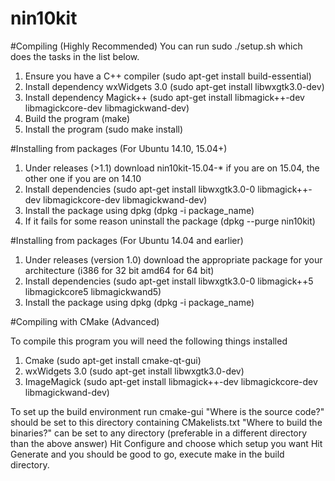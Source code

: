 nin10kit
========

#Compiling (Highly Recommended)
You can run sudo ./setup.sh which does the tasks in the list below.

1. Ensure you have a C++ compiler (sudo apt-get install build-essential)
2. Install dependency wxWidgets 3.0 (sudo apt-get install libwxgtk3.0-dev)
3. Install dependency Magick++ (sudo apt-get install libmagick++-dev libmagickcore-dev libmagickwand-dev)
4. Build the program (make)
5. Install the program (sudo make install)


#Installing from packages (For Ubuntu 14.10, 15.04+)

1. Under releases (>1.1) download nin10kit-15.04-* if you are on 15.04, the other one if you are on 14.10
2. Install dependencies (sudo apt-get install libwxgtk3.0-0 libmagick++-dev libmagickcore-dev libmagickwand-dev)
3. Install the package using dpkg (dpkg -i package_name)
4. If it fails for some reason uninstall the package (dpkg --purge nin10kit)


#Installing from packages (For Ubuntu 14.04 and earlier)

1. Under releases (version 1.0) download the appropriate package for your architecture (i386 for 32 bit amd64 for 64 bit)
2. Install dependencies (sudo apt-get install libwxgtk3.0-0 libmagick++5 libmagickcore5 libmagickwand5)
3. Install the package using dpkg (dpkg -i package_name)


#Compiling with CMake (Advanced)

To compile this program you will need the following things installed

1. Cmake (sudo apt-get install cmake-qt-gui)
2. wxWidgets 3.0 (sudo apt-get install libwxgtk3.0-dev)
3. ImageMagick (sudo apt-get install libmagick++-dev libmagickcore-dev libmagickwand-dev)

To set up the build environment run cmake-gui
"Where is the source code?" should be set to this directory containing CMakelists.txt
"Where to build the binaries?" can be set to any directory (preferable in a different directory than the above answer)
Hit Configure and choose which setup you want
Hit Generate and you should be good to go, execute make in the build directory.

